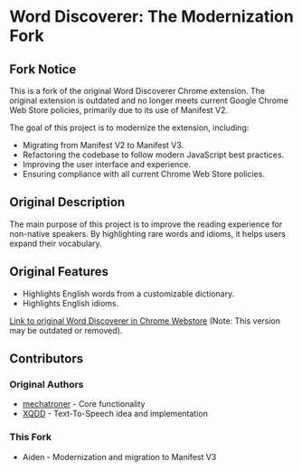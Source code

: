 # Word Discoverer: The Modernization Fork

## Fork Notice

This is a fork of the original Word Discoverer Chrome extension. The original extension is outdated and no longer meets current Google Chrome Web Store policies, primarily due to its use of Manifest V2.

The goal of this project is to modernize the extension, including:
- Migrating from Manifest V2 to Manifest V3.
- Refactoring the codebase to follow modern JavaScript best practices.
- Improving the user interface and experience.
- Ensuring compliance with all current Chrome Web Store policies.

## Original Description

The main purpose of this project is to improve the reading experience for non-native speakers. By highlighting rare words and idioms, it helps users expand their vocabulary.

## Original Features

* Highlights English words from a customizable dictionary.
* Highlights English idioms.

[Link to original Word Discoverer in Chrome Webstore](https://chrome.google.com/webstore/detail/words-discoverer-expand-y/noncaeikjgpbdeoocblijjgegnobogib) (Note: This version may be outdated or removed).

## Contributors

### Original Authors
*   [mechatroner](https://github.com/mechatroner) - Core functionality
*   [XQDD](https://github.com/XQDD) - Text-To-Speech idea and implementation

### This Fork
*   Aiden - Modernization and migration to Manifest V3